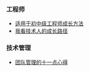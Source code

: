 
### 工程师
 - [适用于初中级工程师成长方法](https://juejin.cn/post/6913703574929145869)
 - [我看技术人的成长路径](https://juejin.cn/post/6906006025925558279)
 
### 技术管理
- [团队管理的十一点心得](https://juejin.cn/post/6917108591107244040)